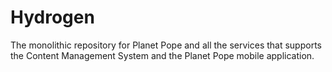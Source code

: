 # Hydrogen
The monolithic repository for Planet Pope and all the services that supports the Content Management System and the Planet Pope mobile application.
